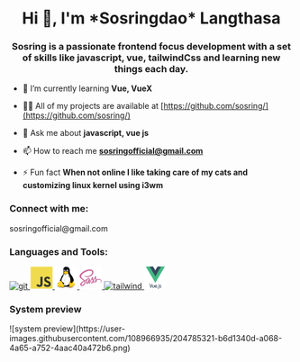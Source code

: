 <h1 align="center">Hi 👋, I'm *Sosringdao* Langthasa</h1>
<h3 align="center">Sosring is a passionate frontend focus development with a set of skills like javascript, vue, tailwindCss and learning new things each day.</h3>

- 🌱 I’m currently learning **Vue, VueX**

- 👨‍💻 All of my projects are available at [https://github.com/sosring/](https://github.com/sosring/)

- 💬 Ask me about **javascript, vue js**

- 📫 How to reach me **sosringofficial@gmail.com**

- ⚡ Fun fact **When not online I like taking care of my cats and customizing linux kernel using i3wm**

<h3 align="left">Connect with me:</h3>
<a align="left">
  sosringofficial@gmail.com
</p>

<h3 align="left">Languages and Tools:</h3>
<p align="left"> <a href="https://git-scm.com/" target="_blank" rel="noreferrer"> <img src="https://www.vectorlogo.zone/logos/git-scm/git-scm-icon.svg" alt="git" width="40" height="40"/> </a> <a href="https://developer.mozilla.org/en-US/docs/Web/JavaScript" target="_blank" rel="noreferrer"> <img src="https://raw.githubusercontent.com/devicons/devicon/master/icons/javascript/javascript-original.svg" alt="javascript" width="40" height="40"/> </a> <a href="https://www.linux.org/" target="_blank" rel="noreferrer"> <img src="https://raw.githubusercontent.com/devicons/devicon/master/icons/linux/linux-original.svg" alt="linux" width="40" height="40"/> </a> <a href="https://sass-lang.com" target="_blank" rel="noreferrer"> <img src="https://raw.githubusercontent.com/devicons/devicon/master/icons/sass/sass-original.svg" alt="sass" width="40" height="40"/> </a> <a href="https://tailwindcss.com/" target="_blank" rel="noreferrer"> <img src="https://www.vectorlogo.zone/logos/tailwindcss/tailwindcss-icon.svg" alt="tailwind" width="40" height="40"/> </a> <a href="https://vuejs.org/" target="_blank" rel="noreferrer"> <img src="https://raw.githubusercontent.com/devicons/devicon/master/icons/vuejs/vuejs-original-wordmark.svg" alt="vuejs" width="40" height="40"/> </a> </p>

<h3> System preview </h3>
![system preview](https://user-images.githubusercontent.com/108966935/204785321-b6d1340d-a068-4a65-a752-4aac40a472b6.png)
